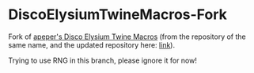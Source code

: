 # DiscoElysiumTwineMacros-Fork
Fork of [apeper's Disco Elysium Twine Macros](https://github.com/apepers/DiscoElysiumTwineMacros) (from the repository of the same name, and the updated repository here: [link](https://github.com/apepers/SweeterKindOfFire)).

Trying to use RNG in this branch, please ignore it for now!